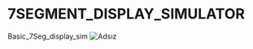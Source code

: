 # 7SEGMENT_DISPLAY_SIMULATOR
Basic_7Seg_display_sim
![Adsız](https://user-images.githubusercontent.com/53101771/86701568-cf6e0c80-c01a-11ea-8b18-a0c6b6a030ca.png)
